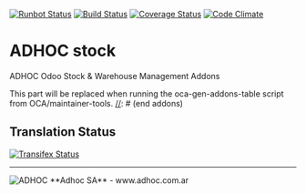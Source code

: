 [![Runbot Status](http://runbot.adhoc.com.ar/runbot/badge/flat/29/8.0.svg)](http://runbot.adhoc.com.ar/runbot/repo/github-com-ingadhoc-stock-29)
[![Build Status](https://travis-ci.org/ingadhoc/stock.svg?branch=8.0)](https://travis-ci.org/ingadhoc/stock)
[![Coverage Status](https://coveralls.io/repos/ingadhoc/stock/badge.png?branch=8.0)](https://coveralls.io/r/ingadhoc/stock?branch=8.0)
[![Code Climate](https://codeclimate.com/github/ingadhoc/stock/badges/gpa.svg)](https://codeclimate.com/github/ingadhoc/stock)

# ADHOC stock

ADHOC Odoo Stock & Warehouse Management Addons

[//]: # (addons)
This part will be replaced when running the oca-gen-addons-table script from OCA/maintainer-tools.
[//]: # (end addons)

Translation Status
------------------
[![Transifex Status](https://www.transifex.com/projects/p/ingadhoc-stock-8-0/chart/image_png)](https://www.transifex.com/projects/p/ingadhoc-stock-8-0)

----

<img alt="ADHOC" src="http://fotos.subefotos.com/83fed853c1e15a8023b86b2b22d6145bo.png" />
**Adhoc SA** - www.adhoc.com.ar
